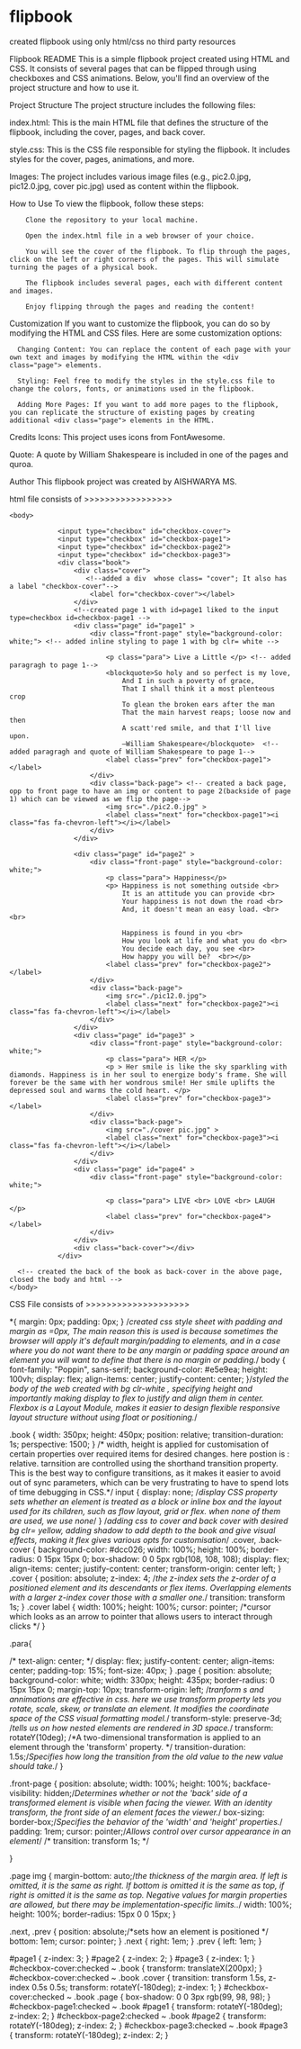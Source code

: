 # flipbook
created flipbook using only html/css no third party resources 

Flipbook README
This is a simple flipbook project created using HTML and CSS. It consists of several pages that can be flipped through using checkboxes and CSS animations. Below, you'll find an overview of the project structure and how to use it.

Project Structure
The project structure includes the following files:

index.html: This is the main HTML file that defines the structure of the flipbook, including the cover, pages, and back cover.

style.css: This is the CSS file responsible for styling the flipbook. It includes styles for the cover, pages, animations, and more.

Images: The project includes various image files (e.g., pic2.0.jpg, pic12.0.jpg, cover pic.jpg) used as content within the flipbook.

How to Use
        To view the flipbook, follow these steps:
        
        Clone the repository to your local machine.
        
        Open the index.html file in a web browser of your choice.
        
        You will see the cover of the flipbook. To flip through the pages, click on the left or right corners of the pages. This will simulate turning the pages of a physical book.
        
        The flipbook includes several pages, each with different content and images.
        
        Enjoy flipping through the pages and reading the content!

Customization
If you want to customize the flipbook, you can do so by modifying the HTML and CSS files. Here are some customization options:

      Changing Content: You can replace the content of each page with your own text and images by modifying the HTML within the <div class="page"> elements.
      
      Styling: Feel free to modify the styles in the style.css file to change the colors, fonts, or animations used in the flipbook.
      
      Adding More Pages: If you want to add more pages to the flipbook, you can replicate the structure of existing pages by creating additional <div class="page"> elements in the HTML.

Credits
  Icons: This project uses icons from FontAwesome.

  Quote: A quote by William Shakespeare is included in one of the pages and quroa.

Author
This flipbook project was created by AISHWARYA MS.


html file consists of >>>>>>>>>>>>>>>>>

<!DOCTYPE html>
<html lang="en">
<head>
    <meta charset="UTF-8">
    <meta http-equiv="X-UA-Compatible" content="ie=edge">
    <meta name="viewport" content="width=device-width, initial-scale=1.0">
    <meta name="description" content="flipbook">
    <title>flipbook</title> <!--added a title -->
    <link rel="stylesheet" href="style.css"> <!--linked to css file -->
    <script src="https://kit.fontawesome.com/1cad54f882.js"></script> <!--added icons -->

    <body>
<!--within the html> body, now creating a div with respective class, label with for and input with id that will help us understand and make styling easier for both programmers and views -->
                <input type="checkbox" id="checkbox-cover">
                <input type="checkbox" id="checkbox-page1">
                <input type="checkbox" id="checkbox-page2">
                <input type="checkbox" id="checkbox-page3">
                <div class="book">
                    <div class="cover">
                       <!--added a div  whose class= "cover"; It also has a label "checkbox-cover"-->
                        <label for="checkbox-cover"></label>
                    </div>
                    <!--created page 1 with id=page1 liked to the input type=checkbox id=checkbox-page1 -->
                    <div class="page" id="page1" >
                        <div class="front-page" style="background-color: white;"> <!-- added inline styling to page 1 with bg clr= white -->
                                
                            <p class="para"> Live a Little </p> <!-- added paragragh to page 1-->
                            <blockquote>So holy and so perfect is my love,
                                And I in such a poverty of grace,
                                That I shall think it a most plenteous crop
                                To glean the broken ears after the man
                                That the main harvest reaps; loose now and then
                                A scatt'red smile, and that I'll live upon.
                                —William Shakespeare</blockquote>  <!-- added paragragh and quote of William Shakespeare to page 1-->
                            <label class="prev" for="checkbox-page1"></label>
                        </div> 
                        <div class="back-page"> <!-- created a back page, opp to front page to have an img or content to page 2(backside of page 1) which can be viewed as we flip the page-->
                            <img src="./pic2.0.jpg" >     
                            <label class="next" for="checkbox-page1"><i class="fas fa-chevron-left"></i></label>
                        </div>
                    </div>
<!-- repated all the steps to page 3, 4, 5 , 6-->

                    <div class="page" id="page2" >
                        <div class="front-page" style="background-color: white;">
                            <p class="para"> Happiness</p>
                            <p> Happiness is not something outside <br>
                                It is an attitude you can provide <br>
                                Your happiness is not down the road <br>
                                And, it doesn't mean an easy load. <br><br>
                                
                                Happiness is found in you <br>
                                How you look at life and what you do <br>
                                You decide each day, you see <br>
                                How happy you will be?  <br></p> 
                            <label class="prev" for="checkbox-page2"></label>
                        </div> 
                        <div class="back-page">
                            <img src="./pic12.0.jpg">   
                            <label class="next" for="checkbox-page2"><i class="fas fa-chevron-left"></i></label>
                        </div>
                    </div>
                    <div class="page" id="page3" >
                        <div class="front-page" style="background-color: white;">
                            <p class="para"> HER </p>   
                            <p > Her smile is like the sky sparkling with diamonds. Happiness is in her soul to energize body's frame. She will forever be the same with her wondrous smile! Her smile uplifts the depressed soul and warms the cold heart. </p>
                            <label class="prev" for="checkbox-page3"></label>
                        </div> 
                        <div class="back-page">
                            <img src="./cover pic.jpg" >     
                            <label class="next" for="checkbox-page3"><i class="fas fa-chevron-left"></i></label>
                        </div>
                    </div>
                    <div class="page" id="page4" >
                        <div class="front-page" style="background-color: white;">
                                
                            <p class="para"> LIVE <br> LOVE <br> LAUGH </p>
                            <label class="prev" for="checkbox-page4"></label>
                        </div> 
                    </div>
                    <div class="back-cover"></div>
                </div>

      <!-- created the back of the book as back-cover in the above page, closed the body and html -->
    </body>
</html>


CSS File consists of >>>>>>>>>>>>>>>>>>>>

*{
margin: 0px;
padding: 0px;
}
/*created  css style sheet with padding and margin as =0px, The main reason this is used is because sometimes the browser will apply it's default margin/padding to elements, and in a case where you do not want there to be any margin or padding space around an element you will want to define that there is no margin or padding.*/
body {
	font-family: "Poppin", sans-serif;
	background-color: #e5e9ea;
	height: 100vh;
	display: flex;
	align-items: center;
	justify-content: center;
}/*styled the body of the web created with bg clr-white , specifying height and importantly making display to flex to justify and align them in center. Flexbox is a Layout Module, makes it easier to design flexible responsive layout structure without using float or positioning.*/

.book {
	width: 350px;
	height: 450px;
	position: relative;
	transition-duration: 1s;
	perspective: 1500;
} /* width, height is applied for customisation of certain properties over required items for desired changes. here postion is : relative. tarnsition are controlled using the shorthand transition property. This is the best way to configure transitions, as it makes it easier to avoid out of sync parameters, which can be very frustrating to have to spend lots of time debugging in CSS.*/
input {
	display: none; /*display CSS property sets whether an element is treated as a block or inline box and the layout used for its children, such as flow layout, grid or flex. when none of them are used, we use none*/
} /*adding css to cover and back cover with desired bg clr= yellow, adding shadow to add depth to the book and give visual effects, making it flex gives various opts for customisation*/
.cover, .back-cover {
	background-color: #dcc026;
	width: 100%;
	height: 100%;
	border-radius: 0 15px 15px 0;
	box-shadow: 0 0 5px rgb(108, 108, 108);
	display: flex;
	align-items: center;
	justify-content: center;
	transform-origin: center left;
}
.cover {
	position: absolute;
	z-index: 4; /*the z-index sets the z-order of a positioned element and its descendants or flex items. Overlapping elements with a larger z-index cover those with a smaller one.*/
	transition: transform 1s;
}
.cover label {
	width: 100%;
	height: 100%;
	cursor: pointer; /*cursor which looks as an arrow to pointer that allows users to interact through clicks */
}

.para{

/* text-align: center; */
display: flex;
justify-content: center;
align-items: center;
padding-top: 15%;
font-size: 40px;
}
.page {
	position: absolute;
	background-color: white;
	width: 330px;
	height: 435px;
	border-radius: 0 15px 15px 0;
	margin-top: 10px;
	transform-origin: left; /*tranform s and annimations are effective in css. here we use transform property lets you rotate, scale, skew, or translate an element. It modifies the coordinate space of the CSS visual formatting model.*/
	transform-style: preserve-3d; /*tells us on how nested elements are rendered in 3D space.*/
	transform: rotateY(10deg); /*A two-dimensional transformation is applied to an element through the 'transform' property. */
	transition-duration: 1.5s;/*Specifies how long the transition from the old value to the new value should take.*/
}

.front-page {
	position: absolute;
	width: 100%;
	height: 100%;
	backface-visibility: hidden;/*Determines whether or not the 'back' side of a transformed element is visible when facing the viewer. With an identity transform, the front side of an element faces the viewer.*/
	box-sizing: border-box;/*Specifies the behavior of the 'width' and 'height' properties.*/
	padding: 1rem;
    cursor: pointer;/*Allows control over cursor appearance in an element*/
    /* transition: transform 1s; */

}

.page img {
    margin-bottom: auto;/*the thickness of the margin area. If left is omitted, it is the same as right. If bottom is omitted it is the same as top, if right is omitted it is the same as top. Negative values for margin properties are allowed, but there may be implementation-specific limits..*/
	width: 100%;
	height: 100%;
	border-radius: 15px 0 0 15px;
}


.next, .prev {
	position: absolute;/*sets how an element is positioned */
	bottom: 1em;
	cursor: pointer;
}
.next {
	right: 1em;
}
.prev {
	left: 1em;
}

#page1 {
	z-index: 3;
}
#page2 {
	z-index: 2;
}
#page3 {
	z-index: 1;
}
#checkbox-cover:checked ~ .book {
	transform: translateX(200px);
}
#checkbox-cover:checked ~ .book .cover {
	transition: transform 1.5s, z-index 0.5s 0.5s;
	transform: rotateY(-180deg);
	z-index: 1;
}
#checkbox-cover:checked ~ .book .page {
	box-shadow: 0 0 3px rgb(99, 98, 98);
}
#checkbox-page1:checked ~ .book #page1 {
	transform: rotateY(-180deg);
	z-index: 2;
}
#checkbox-page2:checked ~ .book #page2 {
	transform: rotateY(-180deg);
	z-index: 2;
}
#checkbox-page3:checked ~ .book #page3 {
	transform: rotateY(-180deg);
	z-index: 2;
}


